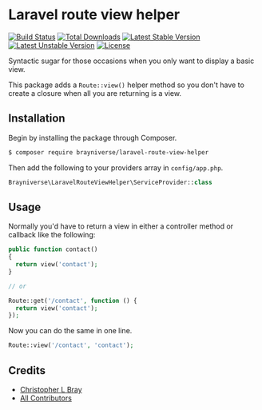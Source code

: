 # Laravel route view helper

[![Build Status](https://travis-ci.org/brayniverse/laravel-route-view-helper.svg)](https://travis-ci.org/brayniverse/laravel-route-view-helper)
[![Total Downloads](https://poser.pugx.org/brayniverse/laravel-route-view-helper/d/total.svg)](https://packagist.org/packages/brayniverse/laravel-route-view-helper)
[![Latest Stable Version](https://poser.pugx.org/brayniverse/laravel-route-view-helper/v/stable.svg)](https://packagist.org/packages/brayniverse/laravel-route-view-helper)
[![Latest Unstable Version](https://poser.pugx.org/brayniverse/laravel-route-view-helper/v/unstable.svg)](https://packagist.org/packages/brayniverse/laravel-route-view-helper)
[![License](https://poser.pugx.org/brayniverse/laravel-route-view-helper/license.svg)](https://packagist.org/packages/brayniverse/laravel-route-view-helper)

Syntactic sugar for those occasions when you only want to display a basic view.

This package adds a `Route::view()` helper method so you don't have to create a closure when all you are returning is a view.

## Installation

Begin by installing the package through Composer.

```bash
$ composer require brayniverse/laravel-route-view-helper
```

Then add the following to your providers array in `config/app.php`.

```php
Brayniverse\LaravelRouteViewHelper\ServiceProvider::class
```

## Usage

Normally you'd have to return a view in either a controller method or callback like the following: 

```php
public function contact()
{
  return view('contact');
}

// or

Route::get('/contact', function () {
  return view('contact');
});
```

Now you can do the same in one line.

```php
Route::view('/contact', 'contact');
```

## Credits

- [Christopher L Bray](https://github.com/brayniverse)
- [All Contributors](../../contributors)
